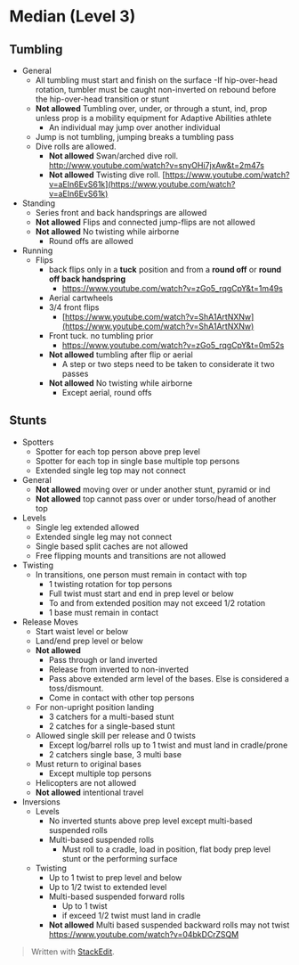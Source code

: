 # Median (Level 3)

## Tumbling

- General
	- All tumbling must start and finish on the surface
		-If hip-over-head rotation, tumbler must be caught non-inverted on rebound before the hip-over-head transition or stunt
	- **Not allowed** Tumbling over, under, or through a stunt, ind, prop unless prop is a mobility equipment for Adaptive Abilities athlete
		- An individual may jump over another individual
	- Jump is not tumbling, jumping breaks a tumbling pass
	- Dive rolls are allowed. 
		- **Not allowed** Swan/arched dive roll. http://www.youtube.com/watch?v=snyOHi7jxAw&t=2m47s
		- **Not allowed** Twisting dive roll. [https://www.youtube.com/watch?v=aEIn6EvS61k](https://www.youtube.com/watch?v=aEIn6EvS61k)
- Standing
	- Series front and back handsprings are allowed
	- **Not allowed** Flips and connected jump-flips are not allowed
	- **Not allowed** No twisting while airborne
		- Round offs are allowed
- Running
	- Flips
		- back flips only in a **tuck** position and from a **round off** or **round off back handspring**
			- https://www.youtube.com/watch?v=zGo5_rqgCpY&t=1m49s
		- Aerial cartwheels
		- 3/4 front flips
			- [https://www.youtube.com/watch?v=ShA1ArtNXNw](https://www.youtube.com/watch?v=ShA1ArtNXNw)
		- Front tuck. no tumbling prior
			- https://www.youtube.com/watch?v=zGo5_rqgCpY&t=0m52s
		- **Not allowed** tumbling after flip or aerial
			- A step or two steps need to be taken to considerate it two passes
		- **Not allowed** No twisting while airborne 
			- Except aerial, round offs

## Stunts

- Spotters
	- Spotter for each top person above prep level
	- Spotter for each top in single base multiple top persons
	- Extended single leg top may not connect
- General
	- **Not allowed** moving over or under another stunt, pyramid or ind
	- **Not allowed** top cannot pass over or under torso/head of another top
- Levels
	- Single leg extended allowed
	- Extended single leg may not connect
	- Single based split caches are not allowed
	- Free flipping mounts and transitions are not allowed
- Twisting
	-  In transitions, one person must remain in contact with top
		- 1 twisting rotation for top persons
		- Full twist must start and end in prep level or below
		- To and from extended position may not exceed 1/2 rotation
		- 1 base must remain in contact
- Release Moves
	- Start waist level or below
	- Land/end prep level or below
	- **Not allowed**
		- Pass through or land inverted
		- Release from inverted to non-inverted
		- Pass above extended arm level of the bases. Else is considered a toss/dismount.
		- Come in contact with other top persons 
	- For non-upright position landing
		- 3 catchers for a multi-based stunt
		- 2 catches for a single-based stunt
	- Allowed single skill per release and 0 twists
		- Except log/barrel rolls up to 1 twist and must land in cradle/prone
		- 2 catchers single base, 3 multi base
	- Must return to original bases
		- Except multiple top persons
	- Helicopters are not allowed
	- **Not allowed** intentional travel
- Inversions
	- Levels
		- No inverted stunts above prep level except multi-based suspended rolls
		- Multi-based suspended rolls
			- Must roll to a cradle, load in position, flat body prep level stunt or the performing surface
	- Twisting
		- Up to 1 twist to prep level and below
		- Up to 1/2 twist to extended level
		- Multi-based suspended forward rolls
			- Up to 1 twist
			- if exceed 1/2 twist must land in cradle
		- **Not allowed** Multi based suspended backward rolls may not twist https://www.youtube.com/watch?v=04bkDCrZSQM



> Written with [StackEdit](https://stackedit.io/).
<!--stackedit_data:
eyJoaXN0b3J5IjpbLTg0MTM0NDg0MiwtMTUwNjU0MjE0MCwxMT
A4NzkxMDExLC02NTE4ODYwODksMjAzMzE5ODMwMiwtMjAxNzYw
NzMxMSw5ODk5OTc3MTcsLTEyNTA0ODkxMzAsLTE1MjQ2ODk3Nz
ksNDU5Njc2MjIzXX0=
-->